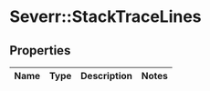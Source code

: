 # Severr::StackTraceLines

## Properties
Name | Type | Description | Notes
------------ | ------------- | ------------- | -------------


